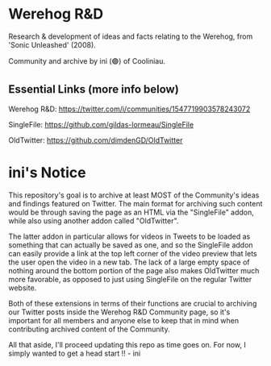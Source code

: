 # Werehog R&D
Research &amp; development of ideas and facts relating to the Werehog, from 'Sonic Unleashed' (2008).

Community and archive by ini (🟣) of Cooliniau.

## **Essential Links (more info below)**

Werehog R&D: https://twitter.com/i/communities/1547719903578243072

SingleFile: https://github.com/gildas-lormeau/SingleFile

OldTwitter: https://github.com/dimdenGD/OldTwitter

# **ini's Notice**

This repository's goal is to archive at least MOST of the Community's ideas and findings featured on Twitter. 
The main format for archiving such content would be through saving the page as an HTML via the "SingleFile" addon, while also using another addon called "OldTwitter".

The latter addon in particular allows for videos in Tweets to be loaded as something that can actually be saved as one, and so the SingleFile addon can easily provide a link at the top left corner of the video preview that lets the user open the video in a new tab. The lack of a large empty space of nothing around the bottom portion of the page also makes OldTwitter much more favorable, as opposed to just using SingleFile on the regular Twitter website.

Both of these extensions in terms of their functions are crucial to archiving our Twitter posts inside the Werehog R&D Community page, so it's important for all members and anyone else to keep that in mind when contributing archived content of the Community.

All that aside, I'll proceed updating this repo as time goes on. For now, I simply wanted to get a head start !! - ini
